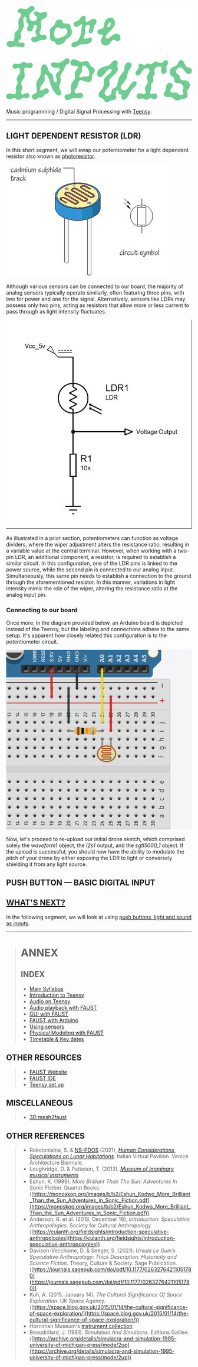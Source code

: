 ![moreinputs](assets/images/moreinputs.png)

Music programming / Digital Signal Processing with [Teensy](https://www.pjrc.com/teensy/).

---

## LIGHT DEPENDENT RESISTOR (LDR) 

In this short segment, we will swap our potentiometer for a light dependent resistor also known as [photoresistor](https://en.wikipedia.org/wiki/Photoresistor).

![LDR](assets/images/Light-Dependent-Resistor.jpg)

Although various sensors can be connected to our board, the majority of analog sensors typically operate similarly, often featuring three pins, with two for power and one for the signal. Alternatively, sensors like LDRs may possess only two pins, acting as resistors that allow more or less current to pass through as light intensity fluctuates.

![LDR](assets/images/ldr-interfacing.jpg)

As illustrated in a prior section, potentiometers can function as voltage dividers, where the wiper adjustment alters the resistance ratio, resulting in a variable value at the central terminal. However, when working with a two-pin LDR, an additional component, a resistor, is required to establish a similar circuit. In this configuration, one of the LDR pins is linked to the power source, while the second pin is connected to our analog input. Simultaneously, this same pin needs to establish a connection to the ground through the aforementioned resistor. In this manner, variations in light intensity mimic the role of the wiper, altering the resistance ratio at the analog input pin.

### Connecting to our board

Once more, in the diagram provided below, an Arduino board is depicted instead of the Teensy, but the labeling and connections adhere to the same setup. It's apparent how closely related this configuration is to the potentiometer circuit.

![LDRIN](assets/images/ldrIn.png)

Now, let's proceed to re-upload our initial drone sketch, which comprised solely the _waveform1_ object, the _I2s1_ output, and the _sgtl5000_1_ object. If the upload is successful, you should now have the ability to modulate the pitch of your drone by either exposing the LDR to light or conversely shielding it from any light source.

## PUSH BUTTON — BASIC DIGITAL INPUT

## [WHAT'S NEXT?](MOREINPUTS.md)
In the following segment, we will look at using [push buttons, light and sound as inputs](MOREINPUTS.md).

---

> # ANNEX 
> 
> ## INDEX
> 
> - [Main Syllabus](./)
> - [Introduction to Teensy](TEENSY.md)
> - [Audio on Teensy](FIRSTSOUND.md)
> - [Audio playback with FAUST](FAUSTPLAYBACK.md)
> - [GUI with FAUST](FAUSTGUI.md)
> - [FAUST with Arduino](FAUSTARDUINO.md) 
> - [Using sensors](SENSORS.md) 
> - [Physical Modeling with FAUST](PM.md) 
> - [Timetable & Key dates](README.md#timetable--2023)
>   
## OTHER RESOURCES
>   
> - [FAUST Website](https://faust.grame.fr/)
> - [FAUST IDE](faustide.grame.fr)
> - [Teensy set up](https://www.pjrc.com/teensy/tutorial.html)
>   
## MISCELLANEOUS
>   
> - [3D mesh2faust](https://github.com/grame-cncm/faust/blob/master-dev/tools/physicalModeling/mesh2faust/README.md)
> 
## OTHER REFERENCES
> 
> - Rakotoniaina, S. & [NS-PDOS](https://www.youtube.com/@newschoolpolicyanddesignfo5504/vide) (2021),  [*Human Considerations, Speculations on Lunar Habitations*](https://www.youtube.com/watch?v=_fNXnpDgsec&t=353s&ab_channel=NewSchoolPolicyandDesignforOuterSpace). Italian Virtual Pavilion. Venice Architecture Biennale.
> - Loughridge, D. & Patteson, T. (2013),  [*Museum of imaginary musical instruments*](http://imaginaryinstruments.org/)
> - Eshun, K. (1999). _More Brilliant Than The Sun: Adventures In Sonic Fiction_. Quartet Books. ([https://monoskop.org/images/b/b2/Eshun_Kodwo_More_Brilliant_Than_the_Sun_Adventures_in_Sonic_Fiction.pdf](https://monoskop.org/images/b/b2/Eshun_Kodwo_More_Brilliant_Than_the_Sun_Adventures_in_Sonic_Fiction.pdf))
> - Anderson, R. et al. (2018, December 18), *Introduction: Speculative Anthropologies*. Society for Cultural Anthropology. ([https://culanth.org/fieldsights/introduction-speculative-anthropologies](https://culanth.org/fieldsights/introduction-speculative-anthropologies))
> - Davison-Vecchione, D. & Seeger, S. (2021). _Ursula Le Guin’s Speculative Anthropology: Thick Description, Historicity and Science Fiction_. Theory, Culture & Society. Sage Publication. ([https://journals.sagepub.com/doi/pdf/10.1177/02632764211051780](https://journals.sagepub.com/doi/pdf/10.1177/02632764211051780))
> - Kuh, A. (2015, January 14). _The Cultural Significance Of Space Exploration_. UK Space Agency. ([https://space.blog.gov.uk/2015/01/14/the-cultural-significance-of-space-exploration/](https://space.blog.gov.uk/2015/01/14/the-cultural-significance-of-space-exploration/))
> - Horniman Museum's [instrument collection](https://www.horniman.ac.uk/explore-the-collections/musical-instrument-collection/)
> - Beaudrillard, J. (1981). _Simulation And Simulacra_. Editions Galilee. ([https://archive.org/details/simulacra-and-simulation-1995-university-of-michigan-press/mode/2up](https://archive.org/details/simulacra-and-simulation-1995-university-of-michigan-press/mode/2up))

